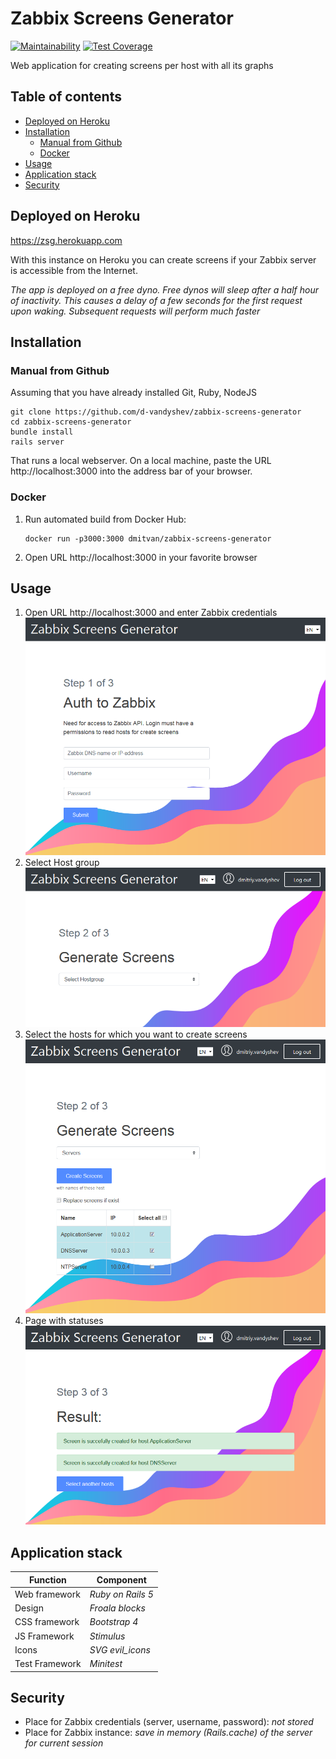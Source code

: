 # Zabbix Screens Generator 

[![Maintainability](https://api.codeclimate.com/v1/badges/27d72e0b4bea1a8d8420/maintainability)](https://codeclimate.com/github/d-vandyshev/zabbix-screens-generator/maintainability)
[![Test Coverage](https://api.codeclimate.com/v1/badges/27d72e0b4bea1a8d8420/test_coverage)](https://codeclimate.com/github/d-vandyshev/zabbix-screens-generator/test_coverage)

Web application for creating screens per host with all its graphs

## Table of contents

   * [Deployed on Heroku](#deployed-on-heroku)
   * [Installation](#installation)
     * [Manual from Github](#manual-from-github)
     * [Docker](#docker)
   * [Usage](#usage)
   * [Application stack](#application-stack)
   * [Security](#security)

## Deployed on Heroku

https://zsg.herokuapp.com

With this instance on Heroku you can create screens if your Zabbix server is accessible from the Internet.

_The app is deployed on a free dyno. Free dynos will sleep after a half hour of inactivity. This causes a delay of a few seconds for the first request upon waking. Subsequent requests will perform much faster_  

## Installation

### Manual from Github
Assuming that you have already installed Git, Ruby, NodeJS

```
git clone https://github.com/d-vandyshev/zabbix-screens-generator
cd zabbix-screens-generator
bundle install
rails server
```

That runs a local webserver. On a local machine, paste the URL http://localhost:3000 into the address bar of your browser.

### Docker
1. Run automated build from Docker Hub:
    ```
    docker run -p3000:3000 dmitvan/zabbix-screens-generator
    ```
2. Open URL http://localhost:3000 in your favorite browser

## Usage

1. Open URL http://localhost:3000 and enter Zabbix credentials
![Zabbix Screen Generator - Login page](https://github.com/d-vandyshev/zabbix-screens-generator/blob/master/screenshots/Screen1_Login.png?raw=true)
1. Select Host group
![Zabbix Screen Generator - Select Hostgroup page](https://github.com/d-vandyshev/zabbix-screens-generator/blob/master/screenshots/Screen2_SelectHostgroup.png?raw=true)
1. Select the hosts for which you want to create screens
![Zabbix Screen Generator - Select Hosts page](https://github.com/d-vandyshev/zabbix-screens-generator/blob/master/screenshots/Screen3_CheckHosts.png?raw=true)
1. Page with statuses
![Zabbix Screen Generator - Select Hosts page](https://github.com/d-vandyshev/zabbix-screens-generator/blob/master/screenshots/Screen4_Result.png?raw=true)

## Application stack

| Function       | Component             |
| -------------- | --------------------- |
| Web framework  | _Ruby on Rails 5_     |
| Design         | _Froala blocks_       |
| CSS framework  | _Bootstrap 4_         |
| JS Framework   | _Stimulus_            |
| Icons          | _SVG evil_icons_      |
| Test Framework | _Minitest_            |

## Security

* Place for Zabbix credentials (server, username, password): _not stored_
* Place for Zabbix instance: _save in memory (Rails.cache) of the server for current session_
